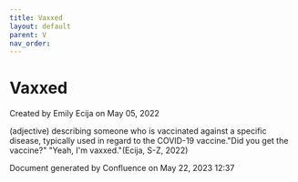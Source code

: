 ```yaml
---
title: Vaxxed
layout: default
parent: V
nav_order:
---
```


# Vaxxed

Created by  Emily Ecija on May 05, 2022

(adjective) describing someone who is vaccinated against a specific disease, typically used in regard to the COVID-19 vaccine.&quot;Did you get the vaccine?&quot; &quot;Yeah, I'm vaxxed.&quot;(Ecija, S-Z, 2022)

Document generated by Confluence on May 22, 2023 12:37



